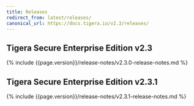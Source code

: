 ```yaml
---
title: Releases
redirect_from: latest/releases/
canonical_url: https://docs.tigera.io/v2.3/releases/
---
```


## Tigera Secure Enterprise Edition v2.3

{% include {{page.version}}/release-notes/v2.3.0-release-notes.md %}

## Tigera Secure Enterprise Edition v2.3.1

{% include {{page.version}}/release-notes/v2.3.1-release-notes.md %}